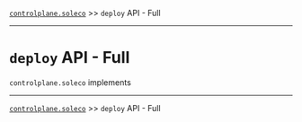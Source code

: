 [`controlplane.soleco`](../README.md) >> `deploy` API - Full

-----

# `deploy` API - Full

`controlplane.soleco` implements   

-----
[`controlplane.soleco`](../README.md) >> `deploy` API - Full
